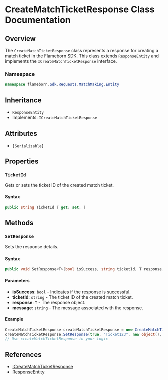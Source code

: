 
# CreateMatchTicketResponse Class Documentation

## Overview

The `CreateMatchTicketResponse` class represents a response for creating a match ticket in the Flameborn SDK. This class extends `ResponseEntity` and implements the `ICreateMatchTicketResponse` interface.

### Namespace
```csharp
namespace flameborn.Sdk.Requests.MatchMaking.Entity
```

## Inheritance
- `ResponseEntity`
- Implements: `ICreateMatchTicketResponse`

## Attributes
- `[Serializable]`

## Properties

### `TicketId`

Gets or sets the ticket ID of the created match ticket.

#### Syntax
```csharp
public string TicketId { get; set; }
```

## Methods

### `SetResponse`

Sets the response details.

#### Syntax
```csharp
public void SetResponse<T>(bool isSuccess, string ticketId, T response, string message = "");
```

#### Parameters
- **isSuccess**: `bool` - Indicates if the response is successful.
- **ticketId**: `string` - The ticket ID of the created match ticket.
- **response**: `T` - The response object.
- **message**: `string` - The message associated with the response.

#### Example
```csharp
CreateMatchTicketResponse createMatchTicketResponse = new CreateMatchTicketResponse();
createMatchTicketResponse.SetResponse(true, "Ticket123", new object(), "Success");
// Use createMatchTicketResponse in your logic
```

## References
- [ICreateMatchTicketResponse](https://github.com/gkhanC/flameborn-game/tree/dev/documents/ICreateMatchTicketResponse)
- [ResponseEntity](https://github.com/gkhanC/flameborn-game/tree/dev/documents/ResponseEntity)
